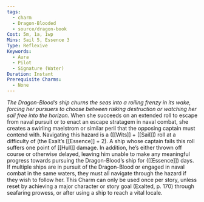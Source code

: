 ```yaml
---
tags:
  - charm
  - Dragon-Blooded
  - source/dragon-book
Cost: 5m, 1a, 1wp
Mins: Sail 5, Essence 3
Type: Reflexive
Keywords:
  - Aura
  - Pilot
  - Signature (Water)
Duration: Instant
Prerequisite Charms:
  - None
---
```

*The Dragon-Blood’s ship churns the seas into a roiling frenzy in its wake, forcing her pursuers to choose between risking destruction or watching her sail free into the horizon.*
When she succeeds on an extended roll to escape from naval pursuit or to enact an escape stratagem in naval combat, she creates a swirling maelstrom or similar peril that the opposing captain must contend with. Navigating this hazard is a ([[Wits]] + [[Sail]]) roll at a difficulty of (the Exalt’s [[Essence]] + 2). A ship whose captain fails this roll suffers one point of [[Hull]] damage. In addition, he’s either thrown off course or otherwise delayed, leaving him unable to make any meaningful progress towards pursuing the Dragon-Blood’s ship for ([[Essence]]) days. If multiple ships are in pursuit of the Dragon-Blood or engaged in naval combat in the same waters, they must all navigate through the hazard if they wish to follow her. This Charm can only be used once per story, unless reset by achieving a major character or story goal (Exalted, p. 170) through seafaring prowess, or after using a ship to reach a vital locale.